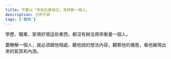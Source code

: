 ```yaml
---
title: 不要以「世俗社會地位」來評斷一個人。
description: 己所不欲
tags: ['觀察']
---
```

學歷、職業、家境好壞這些東西，都沒有辦法用來衡量一個人。

要瞭解一個人，就必須跟他相處，聽他說的想法內容，觀察他的儀態，看他展現出來的氣質和內涵。
